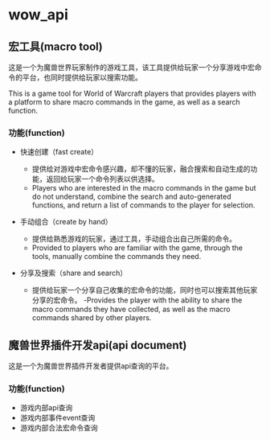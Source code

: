 # wow_api

## 宏工具(macro tool)

这是一个为魔兽世界玩家制作的游戏工具，该工具提供给玩家一个分享游戏中宏命令的平台，也同时提供给玩家以搜索功能。

This is a game tool for World of Warcraft players that provides players with a platform to share macro commands in the game, as well as a search function.

### 功能(function)
- 快速创建（fast create）

  - 提供给对游戏中宏命令感兴趣，却不懂的玩家，融合搜索和自动生成的功能，返回给玩家一个命令列表以供选择。
  - Players who are interested in the macro commands in the game but do not understand, combine the search and auto-generated functions, and return a list of commands to the player for selection.

- 手动组合（create by hand）

  - 提供给熟悉游戏的玩家，通过工具，手动组合出自己所需的命令。
  - Provided to players who are familiar with the game, through the tools, manually combine the commands they need.

- 分享及搜索（share and search）

  - 提供给玩家一个分享自己收集的宏命令的功能，同时也可以搜索其他玩家分享的宏命令。
  -Provides the player with the ability to share the macro commands they have collected, as well as the macro commands shared by other players.

## 魔兽世界插件开发api(api document)

这是一个为魔兽世界插件开发者提供api查询的平台。

### 功能(function)
- 游戏内部api查询
- 游戏内部事件event查询
- 游戏内部合法宏命令查询